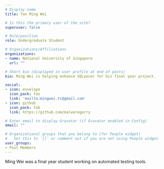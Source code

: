 ```yaml
---
# Display name
title: Tan Ming Wei

# Is this the primary user of the site?
superuser: false

# Role/position
role: Undergraduate Student

# Organizations/Affiliations
organizations:
- name: National University of Singapore
  url: ""

# Short bio (displayed in user profile at end of posts)
bio: Ming Wei is helping enhance SQLancer for his final year project.

social:
- icon: envelope
  icon_pack: fas
  link: 'mailto:mingwei.tc@gmail.com'
- icon: github
  icon_pack: fab
  link: https://github.com/malwaregarry

# Enter email to display Gravatar (if Gravatar enabled in Config)
email: ""

# Organizational groups that you belong to (for People widget)
#   Set this to `[]` or comment out if you are not using People widget.
user_groups:
- Past Members
---
```


Ming Wei was a final year student working on automated testing tools.

